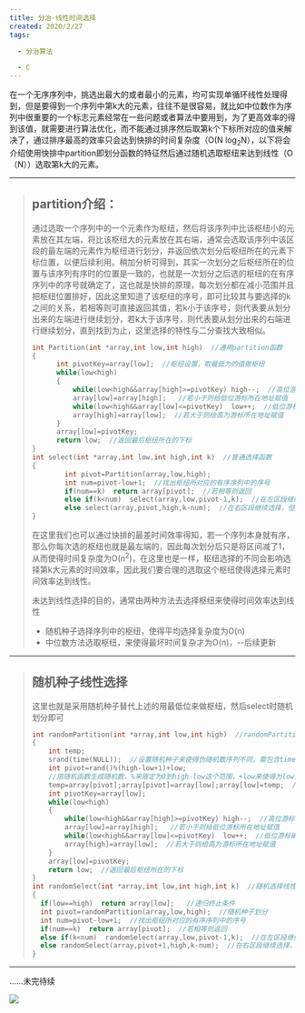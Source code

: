 ```yaml
---
title: 分治-线性时间选择
created: 2020/2/27
tags:

  - 分治算法

  - C
---
```

在一个无序序列中，挑选出最大的或者最小的元素，均可实现单循环线性处理得到，但是要得到一个序列中第k大的元素，往往不是很容易，就比如中位数作为序列中很重要的一个标志元素经常在一些问题或者算法中要用到，为了更高效率的得到该值，就需要进行算法优化，而不能通过排序然后取第k个下标所对应的值来解决了，通过排序最高的效率只会达到快排的时间复杂度（O(N log<sub>2</sub>N），以下将会介绍使用快排中partition即划分函数的特征然后通过随机选取枢纽来达到线性（O（N））选取第k大的元素。  <!-- more -->

------

> ## partition介绍：
>
> 通过选取一个序列中的一个元素作为枢纽，然后将该序列中比该枢纽小的元素放在其左端，将比该枢纽大的元素放在其右端，通常会选取该序列中该区段的最左端的元素作为枢纽进行划分，并返回依次划分后枢纽所在的元素下标位置，以便后续利用。稍加分析可得到，其实一次划分之后枢纽所在的位置与该序列有序时的位置是一致的，也就是一次划分之后选的枢纽的在有序序列中的序号就确定了，这也就是快排的原理，每次划分都在减小范围并且把枢纽位置排好，因此这里知道了该枢纽的序号，即可比较其与要选择的k之间的关系，若相等则可直接返回其值，若k小于该序号，则代表要从划分出来的左端进行继续划分，若k大于该序号，则代表要从划分出来的右端进行继续划分，直到找到为止，这里选择的特性与二分查找大致相似。
>
> ```c
> int Partition(int *array,int low,int high)  //通用partition函数
> {
>       int pivotKey=array[low];  //枢纽设置，取最低为的值做枢纽
>       while(low<high)
>       {
>           while(low<high&&array[high]>=pivotKey) high--;  //高位游标确认是否高于枢纽
>           array[low]=array[high];   //若小于则给低位游标所在地址赋值
>           while(low<high&&array[low]<=pivotKey)  low++;  //低位游标确认是否低于枢纽
>           array[high]=array[low];  //若大于则给高为游标所在地址赋值
>       }
>       array[low]=pivotKey;
>       return low;  //返回最后枢纽所在的下标
> }
> int select(int *array,int low,int high,int k)  //普通选择函数
> {
>         int pivot=Partition(array,low,high);
>         int num=pivot-low+1;  //找出枢纽所对应的有序序列中的序号
>         if(num==k)  return array[pivot];  //若相等则返回
>         else if(k<num)  select(array,low,pivot-1,k);  //在左区段继续选择
>         else select(array,pivot,high,k-num);  //在右区段继续选择，但要注意这里应将k改为k-num，因为区间缩小了，要找的序号也就要缩小了
> }
> ```
>
> 在这里我们也可以通过快排的最差时间效率得知，若一个序列本身就有序，那么你每次选的枢纽也就是最左端的，因此每次划分后只是将区间减了1，从而使得时间复杂度为O(n<sup>2</sup>)，在这里也是一样，枢纽选择的不同会影响选择第k大元素的时间效率，因此我们要合理的选取这个枢纽使得选择元素时间效率达到线性。
>
> 未达到线性选择的目的，通常由两种方法去选择枢纽来使得时间效率达到线性
>
> - 随机种子选择序列中的枢纽，使得平均选择复杂度为O(n)
> - 中位数方法选取枢纽，来使得最坏时间复杂才为O(n)，--后续更新

------

> ## 随机种子线性选择
>
> 这里也就是采用随机种子替代上述的用最低位来做枢纽，然后select时随机划分即可
>
> ```c
> int randomPartition(int *array,int low,int high)  //randomPartition函数
> {
>     int temp;
>     srand(time(NULL));  //设置随机种子来使得伪随机数序列不同，需包含time.h和stdlib.h
>     int pivot=rand()%(high-low+1)+low;
>     //用随机函数生成随机数，%来限定为0到high-low这个范围，+low来使得为low到high这个范围
>     temp=array[pivot];array[pivot]=array[low];array[low]=temp;  //与最低位交换值以便后续划分
>     int pivotKey=array[low];
>     while(low<high)
>     {
>         while(low<high&&array[high]>=pivotKey) high--;  //高位游标确认是否高于枢纽
>         array[low]=array[high];   //若小于则给低位游标所在地址赋值
>         while(low<high&&array[low]<=pivotKey)  low++;  //低位游标确认是否低于枢纽
>         array[high]=array[low];  //若大于则给高为游标所在地址赋值
>     }
>     array[low]=pivotKey;
>     return low;  //返回最后枢纽所在的下标
> }
> int randomSelect(int *array,int low,int high,int k)  //随机选择线性函数
> {
>   if(low==high)  return array[low];   //递归终止条件
>   int pivot=randomPartition(array,low,high);  //随机种子划分
>   int num=pivot-low+1;  //找出枢纽所对应的有序序列中的序号
>   if(num==k)  return array[pivot];  //若相等则返回
>   else if(k<num)  randomSelect(array,low,pivot-1,k);  //在左区段继续选择
>   else randomSelect(array,pivot+1,high,k-num);  //在右区段继续选择，但要注意这里应将k改为k-num，因为区间缩小了，要找的序号也就要缩小了
> }
> ```

------

……未完待续

![](https://www.piedron.cn/images/bg4.jpg)